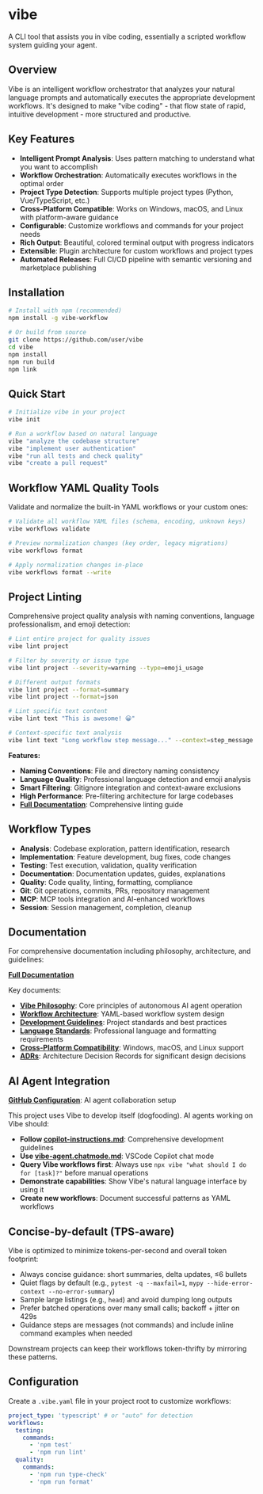 # vibe

A CLI tool that assists you in vibe coding, essentially a scripted workflow system guiding your agent.

## Overview

Vibe is an intelligent workflow orchestrator that analyzes your natural language prompts and automatically executes the appropriate development workflows. It's designed to make "vibe coding" - that flow state of rapid, intuitive development - more structured and productive.

## Key Features

- **Intelligent Prompt Analysis**: Uses pattern matching to understand what you want to accomplish
- **Workflow Orchestration**: Automatically executes workflows in the optimal order
- **Project Type Detection**: Supports multiple project types (Python, Vue/TypeScript, etc.)
- **Cross-Platform Compatible**: Works on Windows, macOS, and Linux with platform-aware guidance
- **Configurable**: Customize workflows and commands for your project needs
- **Rich Output**: Beautiful, colored terminal output with progress indicators
- **Extensible**: Plugin architecture for custom workflows and project types
- **Automated Releases**: Full CI/CD pipeline with semantic versioning and marketplace publishing

## Installation

```bash
# Install with npm (recommended)
npm install -g vibe-workflow

# Or build from source
git clone https://github.com/user/vibe
cd vibe
npm install
npm run build
npm link
```

## Quick Start

```bash
# Initialize vibe in your project
vibe init

# Run a workflow based on natural language
vibe "analyze the codebase structure"
vibe "implement user authentication"
vibe "run all tests and check quality"
vibe "create a pull request"
```

## Workflow YAML Quality Tools

Validate and normalize the built-in YAML workflows or your custom ones:

```bash
# Validate all workflow YAML files (schema, encoding, unknown keys)
vibe workflows validate

# Preview normalization changes (key order, legacy migrations)
vibe workflows format

# Apply normalization changes in-place
vibe workflows format --write
```

## Project Linting

Comprehensive project quality analysis with naming conventions, language professionalism, and emoji detection:

```bash
# Lint entire project for quality issues
vibe lint project

# Filter by severity or issue type
vibe lint project --severity=warning --type=emoji_usage

# Different output formats
vibe lint project --format=summary
vibe lint project --format=json

# Lint specific text content
vibe lint text "This is awesome! 😀"

# Context-specific text analysis
vibe lint text "Long workflow step message..." --context=step_message
```

**Features:**

- **Naming Conventions**: File and directory naming consistency
- **Language Quality**: Professional language detection and emoji analysis
- **Smart Filtering**: Gitignore integration and context-aware exclusions
- **High Performance**: Pre-filtering architecture for large codebases
- **[Full Documentation](docs/project-linting.md)**: Comprehensive linting guide

## Workflow Types

- **Analysis**: Codebase exploration, pattern identification, research
- **Implementation**: Feature development, bug fixes, code changes
- **Testing**: Test execution, validation, quality verification
- **Documentation**: Documentation updates, guides, explanations
- **Quality**: Code quality, linting, formatting, compliance
- **Git**: Git operations, commits, PRs, repository management
- **MCP**: MCP tools integration and AI-enhanced workflows
- **Session**: Session management, completion, cleanup

## Documentation

For comprehensive documentation including philosophy, architecture, and guidelines:

**[Full Documentation](docs/README.md)**

Key documents:

- **[Vibe Philosophy](docs/vibe-philosophy.md)**: Core principles of autonomous AI agent operation
- **[Workflow Architecture](docs/workflow-architecture.md)**: YAML-based workflow system design
- **[Development Guidelines](docs/development-guidelines.md)**: Project standards and best practices
- **[Language Standards](docs/language-standards.md)**: Professional language and formatting requirements
- **[Cross-Platform Compatibility](docs/cross-platform-compatibility.md)**: Windows, macOS, and Linux support
- **[ADRs](docs/adr/)**: Architecture Decision Records for significant design decisions

## AI Agent Integration

**[GitHub Configuration](.github/README.md)**: AI agent collaboration setup

This project uses Vibe to develop itself (dogfooding). AI agents working on Vibe should:

- **Follow [copilot-instructions.md](.github/copilot-instructions.md)**: Comprehensive development guidelines
- **Use [vibe-agent.chatmode.md](.github/chatmodes/vibe-agent.chatmode.md)**: VSCode Copilot chat mode
- **Query Vibe workflows first**: Always use `npx vibe "what should I do for [task]?"` before manual operations
- **Demonstrate capabilities**: Show Vibe's natural language interface by using it
- **Create new workflows**: Document successful patterns as YAML workflows

## Concise-by-default (TPS-aware)

Vibe is optimized to minimize tokens-per-second and overall token footprint:

- Always concise guidance: short summaries, delta updates, ≤6 bullets
- Quiet flags by default (e.g., `pytest -q --maxfail=1`, `mypy --hide-error-context --no-error-summary`)
- Sample large listings (e.g., `head`) and avoid dumping long outputs
- Prefer batched operations over many small calls; backoff + jitter on 429s
- Guidance steps are messages (not commands) and include inline command examples when needed

Downstream projects can keep their workflows token-thrifty by mirroring these patterns.

## Configuration

Create a `.vibe.yaml` file in your project root to customize workflows:

```yaml
project_type: 'typescript' # or "auto" for detection
workflows:
  testing:
    commands:
      - 'npm test'
      - 'npm run lint'
  quality:
    commands:
      - 'npm run type-check'
      - 'npm run format'
```
